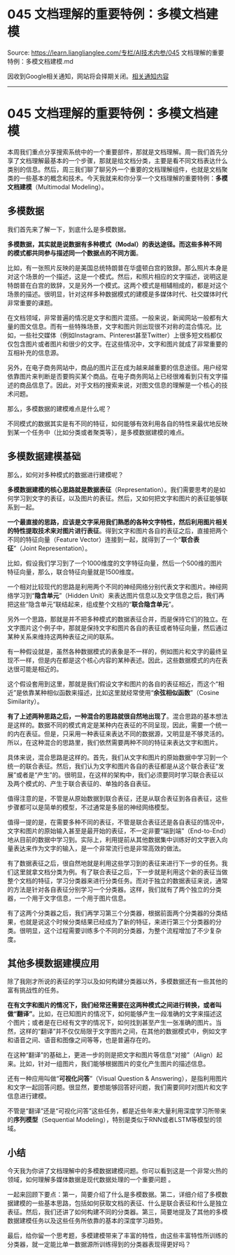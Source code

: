# 045 文档理解的重要特例：多模文档建模 

Source: https://learn.lianglianglee.com/专栏/AI技术内参/045 文档理解的重要特例：多模文档建模.md

因收到Google相关通知，网站将会择期关闭。[相关通知内容](https://lumendatabase.org/notices/44265620)

---

# 045 文档理解的重要特例：多模文档建模

本周我们重点分享搜索系统中的一个重要部件，那就是文档理解。周一我们首先分享了文档理解最基本的一个步骤，那就是给文档分类，主要是看不同文档表达什么类别的信息。然后，周三我们聊了聊另外一个重要的文档理解组件，也就是文档聚类的一些基本的概念和技术。今天我就来和你分享一个文档理解的重要特例：**多模文档建模**（Multimodal Modeling）。

## 多模数据

我们首先来了解一下，到底什么是多模数据。

**多模数据，其实就是说数据有多种模式（Modal）的表达途径。而这些多种不同的模式都共同参与描述同一个数据点的不同方面**。

比如，有一张照片反映的是美国总统特朗普在华盛顿白宫的致辞。那么照片本身是对这个场景的一个描述，这是一个模式。然后，和照片相应的文字描述，说明这是特朗普在白宫的致辞，又是另外一个模式。这两个模式是相辅相成的，都是对这个场景的描述。很明显，针对这样多种数据模式的建模是多媒体时代、社交媒体时代非常重要的课题。

在文档领域，非常普遍的情况是文字和图片混搭。一般来说，新闻网站一般都有大量的图文信息。而有一些特殊场景，文字和图片则出现很不对称的混合情况。比如，一些社交媒体（例如Instagram、Pinterest甚至Twitter）上很多短文档都仅仅包含图片或者图片和很少的文字。在这些情况中，文字和图片就成了非常重要的互相补充的信息源。

另外，在电子商务网站中，商品的图片正在成为越来越重要的信息途径。用户经常依靠图片来判断是否要购买某个商品。在电子商务网站上已经很难看到只有文字描述的商品信息了。因此，对于文档的搜索来说，对图文信息的理解是一个核心的技术问题。

那么，多模数据的建模难点是什么呢？

不同模式的数据其实是有不同的特征，如何能够有效利用各自的特性来最优地反映到某一个任务中（比如分类或者聚类等），是多模数据建模的难点。

## 多模数据建模基础

那么，如何对多种模式的数据进行建模呢？

**多模数据建模的核心思路就是数据表征**（Representation）。我们需要思考的是如何学习到文字的表征，以及图片的表征。然后，又如何把文字和图片的表征能够联系到一起。

**一个最直接的思路，应该是文字采用我们熟悉的各种文字特性，然后利用图片相关的特性提取技术来对图片进行表征**。得到文字和图片各自的表征之后，直接把两个不同的特征向量（Feature Vector）连接到一起，就得到了一个“**联合表征**”（Joint Representation）。

比如，假设我们学习到了一个1000维度的文字特征向量，然后一个500维的图片特征向量，那么，联合特征向量就是1500维度。

一个相对比较现代的思路是利用两个不同的神经网络分别代表文字和图片。神经网络学习到“**隐含单元**”（Hidden Unit）来表达图片信息以及文字信息之后，我们再把这些“隐含单元”联结起来，组成整个文档的“**联合隐含单元**”。

另外一个思路，那就是并不把多种模式的数据表征合并，而是保持它们的独立。在文字图片这个例子中，那就是保持文字和图片各自的表征或者特征向量，然后通过某种关系来维持这两种表征之间的联系。

有一种假设就是，虽然各种数据模式的表象是不一样的，例如图片和文字的最终呈现不一样，但是内在都是这个核心内容的某种表述。因此，这些数据模式的内在表达很可能是相近的。

这个假设套用到这里，那就是我们假设文字和图片的各自的表征相近，而这个“相近”是依靠某种相似函数来描述，比如这里就经常使用“**余弦相似函数**”（Cosine Similarity）。

**有了上述两种思路之后，一种混合的思路就很自然地出现了**。混合思路的基本想法是这样的。数据不同的模式肯定是某种内在表征的不同呈现，因此，需要一个统一的内在表征。但是，只采用一种表征来表达不同的数据源，又明显是不够灵活的。所以，在这种混合的思路里，我们依然需要两种不同的特征来表达文字和图片。

具体来说，混合思路是这样的。首先，我们从文字和图片的原始数据中学习到一个统一的联合表征。然后，我们认为文字和图片各自的表征都是从这个联合表征“发展”或者是“产生”的。很明显，在这样的架构中，我们必须要同时学习联合表征以及两个模式的、产生于联合表征的、单独的各自表征。

值得注意的是，不管是从原始数据到联合表征，还是从联合表征到各自表征，这些步骤都可以是简单的模型，不过通常是多层的神经网络模型。

值得一提的是，在需要多种不同的表征，不管是联合表征还是各自表征的情况中，文字和图片的原始输入甚至是最开始的表征，不一定非要“端到端”（End-to-End）地从目前的数据中学习到。实际上，利用提前从其他数据集中训练好的文字嵌入向量表达来作为文字的输入，是一个非常流行也是非常高效的做法。

有了数据表征之后，很自然地就是利用这些学习到的表征来进行下一步的任务。我们这里就拿文档分类为例。有了联合表征之后，下一步就是利用这个新的表征当做整个文档的特征，学习分类器来进行分类任务。而对于独立的数据表征来说，通常的方法是针对各自表征分别学习一个分类器。这样，我们就有了两个独立的分类器，一个用于文字信息，一个用于图片信息。

有了这两个分类器之后，我们再学习第三个分类器，根据前面两个分类器的分类结果，也就是说这个时候分类结果已经成为了新的特征，来进行第三个分类器的分类。很明显，这个过程需要训练多个不同的分类器，为整个流程增加了不少复杂度。

## 其他多模数据建模应用

除了我刚才所说的表征的学习以及如何构建分类器以外，多模数据还有一些其他的富有挑战性的任务。

**在有文字和图片的情况下，我们经常还需要在这两种模式之间进行转换，或者叫做“翻译”**。比如，在已知图片的情况下，如何能够产生一段准确的文字来描述这个图片；或者是在已经有文字的情况下，如何找到甚至产生一张准确的图片。当然，这样的“翻译”并不仅仅局限于文字图片之间，在其他的数据模式中，例如文字和语音之间、语音和图像之间等等，也是普遍存在的。

在这种“翻译”的基础上，更进一步的则是把文字和图片等信息“对接”（Align）起来。比如，针对一组图片，我们能够根据图片的变化产生图片的描述信息。

还有一种应用叫做“**可视化问答**”（Visual Question & Answering），是指利用图片和文字一起回答问题。很显然，要想能够回答好问题，我们需要同时对图片和文字信息进行建模。

不管是“翻译”还是“可视化问答”这些任务，都是近些年来大量利用深度学习所带来的**序列模型**（Sequential Modeling），特别是类似于RNN或者LSTM等模型的领域。

## 小结

今天我为你讲了文档理解中的多模数据建模问题。你可以看到这是一个非常火热的领域，如何理解多媒体数据是现代数据处理的一个重要问题 。

一起来回顾下要点：第一，简要介绍了什么是多模数据。第二，详细介绍了多模数据建模的一些基本思路，包括如何获取文档的表征、什么是联合表征和什么是独立表征。然后，我们还讲了如何构建不同的分类器。第三，简要地提及了其他的多模数据建模任务以及这些任务所依靠的基本的深度学习趋势。

最后，给你留一个思考题，多模建模带来了丰富的特性，由这些丰富特性所训练的分类器，就一定能比单一数据源所训练得到的分类器表现得更好吗？